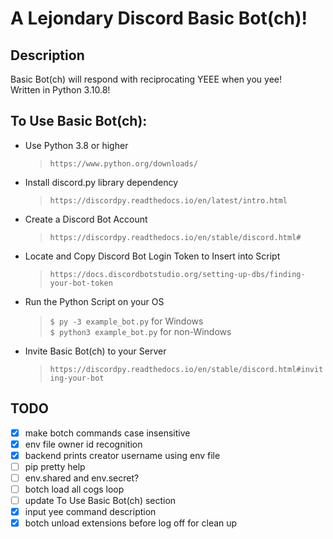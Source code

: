 # A Lejondary Discord Basic Bot(ch)!


## Description

Basic Bot(ch) will respond with reciprocating YEEE when you yee!  
Written in Python 3.10.8!

## To Use Basic Bot(ch):

-  Use Python 3.8 or higher
   >`https://www.python.org/downloads/`
-  Install discord.py library dependency
   >`https://discordpy.readthedocs.io/en/latest/intro.html`
-  Create a Discord Bot Account
   >`https://discordpy.readthedocs.io/en/stable/discord.html#`
-  Locate and Copy Discord Bot Login Token to Insert into Script
   >`https://docs.discordbotstudio.org/setting-up-dbs/finding-your-bot-token`
-  Run the Python Script on your OS
   >`$ py -3 example_bot.py` for Windows  
   >`$ python3 example_bot.py` for non-Windows
-  Invite Basic Bot(ch) to your Server
   >`https://discordpy.readthedocs.io/en/stable/discord.html#inviting-your-bot`

## TODO

- [x] make botch commands case insensitive
- [x] env file owner id recognition 
- [x] backend prints creator username using env file
- [ ] pip pretty help
- [ ] env.shared and env.secret?
- [ ] botch load all cogs loop
- [ ] update To Use Basic Bot(ch) section
- [x] input yee command description
- [x] botch unload extensions before log off for clean up
